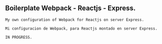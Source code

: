 ## Boilerplate Webpack - Reactjs - Express.

    My own configuration of Webpack for Reactjs on server Express.  

    Mi configuracion de Webpack, para Reactjs montado en server Express.

    IN PROGRESS.
